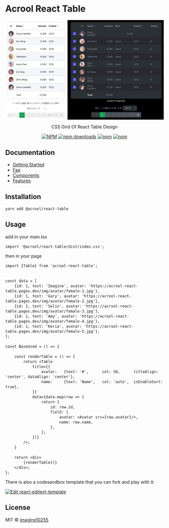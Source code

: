# Acrool React Table

<img src="./preview.png" align="center" style="width: 700px;max-width: 100%"/>

<p align="center">
    CSS Gird Of React Table Design
</p>

<div align="center">

[![NPM](https://img.shields.io/npm/v/%40acrool%2Freact-table.svg?style=for-the-badge)](https://www.npmjs.com/package/@acrool/react-table)
[![npm downloads](https://img.shields.io/npm/dm/%40acrool%2Freact-table.svg?style=for-the-badge)](https://www.npmjs.com/package/@acrool/react-table)
[![npm](https://img.shields.io/npm/dt/%40acrool%2Freact-table.svg?style=for-the-badge)](https://www.npmjs.com/package/@acrool/react-table)
[![npm](https://img.shields.io/npm/l/%40acrool%2Freact-table?style=for-the-badge)](https://github.com/acrool/acrool-react-table/blob/main/LICENSE)
</div>

## Documentation

- [Getting Started](https://acrool-react-table.pages.dev/docs/getting-started)
- [Faq](https://acrool-react-table.pages.dev/docs/category/faqs)
- [Components](https://acrool-react-table.pages.dev/docs/category/components)
- [Features](https://acrool-react-table.pages.dev/docs/category/features)


## Installation

```bash
yarn add @acrool/react-table
```

## Usage

add in your main.tsx
```tst
import '@acrool/react-table/dist/index.css';

```

then in your page
```tsx
import {Table} from 'acrool-react-table';


const data = [
    {id: 1, text: 'Imagine', avatar: 'https://acrool-react-table.pages.dev/img/avatar/female-1.jpg'},
    {id: 1, text: 'Gary', avatar: 'https://acrool-react-table.pages.dev/img/avatar/female-2.jpg'},
    {id: 1, text: 'Selin', avatar: 'https://acrool-react-table.pages.dev/img/avatar/female-3.jpg'},
    {id: 1, text: 'Amy', avatar: 'https://acrool-react-table.pages.dev/img/avatar/female-4.jpg'},
    {id: 1, text: 'Keria', avatar: 'https://acrool-react-table.pages.dev/img/avatar/female-5.jpg'},
];

const BaseUsed = () => {
    
    const renderTable = () => {
        return <Table
            title={{
                avatar:   {text: '#',      col: 50,      titleAlign: 'center', dataAlign: 'center'},
                name:     {text: 'Name',   col: 'auto',  isEnableSort: true},
            }}
            data={data.map(row => {
                return {
                    id: row.id,
                    field: {
                        avatar: <Avatar src={row.avatar}/>,
                        name: row.name,
                    },
                };
            })}
        />;
    }
    
    return <div>
        {renderTable()}
    </div>;
};
```


There is also a codesandbox template that you can fork and play with it:

[![Edit react-editext-template](https://codesandbox.io/static/img/play-codesandbox.svg)](https://codesandbox.io/s/acrool-react-table-n0s8su?file=/src/App.tsx)


## License

MIT © [imagine10255](https://github.com/imagine10255)
